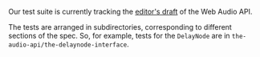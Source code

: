 Our test suite is currently tracking the [editor's draft](https://dvcs.w3.org/hg/audio/raw-file/tip/webaudio/specification.html) of the Web Audio API.

The tests are arranged in subdirectories, corresponding to different
sections of the spec. So, for example, tests for the `DelayNode` are
in `the-audio-api/the-delaynode-interface`.
